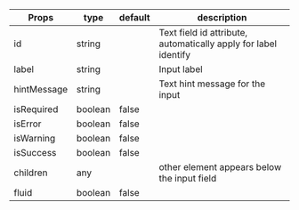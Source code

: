 | Props       | type    | default | description                                                     |
| ----------- | ------- | ------- | --------------------------------------------------------------- |
| id          | string  |         | Text field id attribute, automatically apply for label identify |
| label       | string  |         | Input label                                                     |
| hintMessage | string  |         | Text hint message for the input                                 |
| isRequired  | boolean | false   |                                                                 |
| isError     | boolean | false   |                                                                 |
| isWarning   | boolean | false   |                                                                 |
| isSuccess   | boolean | false   |                                                                 |
| children    | any     |         | other element appears below the input field                     |
| fluid       | boolean | false   |                                                                 |
